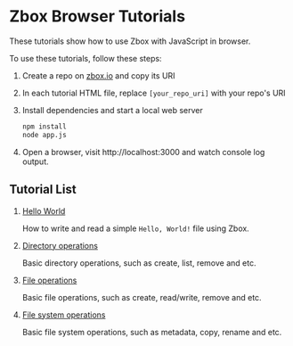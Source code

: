 # Zbox Browser Tutorials

These tutorials show how to use Zbox with JavaScript in browser.

To use these tutorials, follow these steps:

1. Create a repo on [zbox.io] and copy its URI

2. In each tutorial HTML file, replace `[your_repo_uri]` with your repo's URI

2. Install dependencies and start a local web server

   ```sh
   npm install
   node app.js
   ```

3. Open a browser, visit http://localhost:3000 and watch console log output.

## Tutorial List

1. [Hello World](00-hello-world.html)

   How to write and read a simple `Hello, World!` file using Zbox.

2. [Directory operations](01-dirs.html)

   Basic directory operations, such as create, list, remove and etc.

3. [File operations](02-files.html)

   Basic file operations, such as create, read/write, remove and etc.

4. [File system operations](03-fs.html)

   Basic file system operations, such as metadata, copy, rename and etc.


[zbox.io]: https://zbox.io
